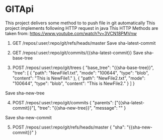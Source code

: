 # GITApi
This project delivers some method to to push file in git automatically
This project implements following HTTP request in java 
This HTTP Methods are taken from: https://www.youtube.com/watch?v=3VCN18PMVnw 
1. GET /repos/:user/:repo/git/refs/heads/master
Save sha-latest-commit

2. GET /repos/:user/:repo/git/commits/{{sha-latest-commit}}
Save sha-base-tree

3. POST /repos/:user/:repo/git/trees
{
  "base_tree": "{{sha-base-tree}}",
  "tree": [
    {
      "path": "NewFile1.txt",
      "mode": "100644",
      "type": "blob",
      "content": "This is NewFile1."
    },
    {
      "path": "NewFile2.txt",
      "mode": "100644",
      "type": "blob",
      "content": "This is NewFile2."
    }
  ]
}

Save sha-new-tree

4. POST /repos/:user/:repo/git/commits
{
  "parents": ["{{sha-latest-commit}}"],
  "tree": "{{sha-new-tree}}",
  "message": ""
}

Save sha-new-commit

5. POST /repos/:user/:repo/git/refs/heads/master
{
  "sha": "{{sha-new-commit}}"
}

